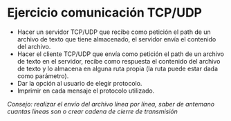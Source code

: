 # Ejercicio comunicación TCP/UDP
- Hacer un servidor TCP/UDP que recibe como petición el path de un archivo de texto que tiene almacenado, el servidor envía el contenido del archivo.
- Hacer el cliente TCP/UDP que envía como petición el path de un archivo de texto en el servidor, recibe como respuesta el contenido del archivo de texto y lo almacena en alguna ruta propia (la ruta puede estar dada como parámetro).
- Dar la opción al usuario de elegir protocolo.
- Imprimir en cada mensaje el protocolo utilizado.

_Consejo: realizar el envío del archivo línea por línea, saber de antemano cuantas líneas son o crear cadena de cierre de transmisión_
